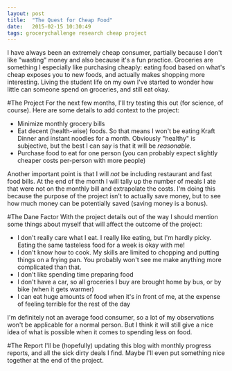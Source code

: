 ```yaml
---
layout: post
title:  "The Quest for Cheap Food"
date:   2015-02-15 10:30:49
tags: grocerychallenge research cheap project
---
```


I have always been an extremely cheap consumer, partially because I don't like "wasting" money and also because it's a fun practice. Groceries are something I especially like purchasing cheaply: eating food based on what's cheap exposes you to new foods, and actually makes shopping more interesting. Living the student life on my own I've started to wonder how little can someone spend on groceries, and still eat okay.

#The Project
For the next few months, I'll try testing this out (for science, of course). Here are some details to add context to the project:

  - Minimize monthly grocery bills
  - Eat decent (health-wise) foods. So that means I won't be eating Kraft Dinner and instant noodles for a month. Obviously "healthy" is subjective, but the best I can say is that it will be _reasonable_.
  - Purchase food to eat for one person (you can probably expect slightly cheaper costs per-person with more people)

Another important point is that I will _not_ be including restaurant and fast food bills. At the end of the month I will tally up the number of meals I ate that were not on the monthly bill and extrapolate the costs. I'm doing this because the purpose of the project isn't to actually save money, but to see how much money can be potentially saved (saving money is a bonus).

#The Dane Factor
With the project details out of the way I should mention some things about myself that will affect the outcome of the project:

  - I don't really care what I eat. I really like eating, but I'm hardly picky. Eating the same tasteless food for a week is okay with me!
  - I don't know how to cook. My skills are limited to chopping and putting things on a frying pan. You probably won't see me make anything more complicated than that.
  - I don't like spending time preparing food
  - I don't have a car, so all groceries I buy are brought home by bus, or by bike (when it gets warmer)
  - I can eat huge amounts of food when it's in front of me, at the expense of feeling terrible for the rest of the day

I'm definitely not an average food consumer, so a lot of my observations won't be applicable for a normal person. But I think it will still give a nice idea of what is possible when it comes to spending less on food.

#The Report
I'll be (hopefully) updating this blog with monthly progress reports, and all the sick dirty deals I find. Maybe I'll even put something nice together at the end of the project.
